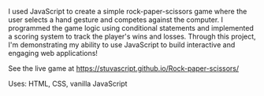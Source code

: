 I used JavaScript to create a simple rock-paper-scissors game where the user selects a hand gesture and competes against the computer. I programmed the game logic using conditional statements and implemented a scoring system to track the player's wins and losses. Through this project, I'm demonstrating my ability to use JavaScript to build interactive and engaging web applications!

See the live game at https://stuvascript.github.io/Rock-paper-scissors/

Uses: HTML, CSS, vanilla JavaScript
